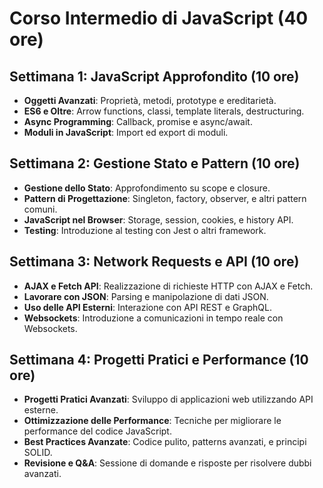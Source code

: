 # Corso Intermedio di JavaScript (40 ore)

## Settimana 1: JavaScript Approfondito (10 ore)

- **Oggetti Avanzati**: Proprietà, metodi, prototype e ereditarietà.
- **ES6 e Oltre**: Arrow functions, classi, template literals, destructuring.
- **Async Programming**: Callback, promise e async/await.
- **Moduli in JavaScript**: Import ed export di moduli.

## Settimana 2: Gestione Stato e Pattern (10 ore)

- **Gestione dello Stato**: Approfondimento su scope e closure.
- **Pattern di Progettazione**: Singleton, factory, observer, e altri pattern comuni.
- **JavaScript nel Browser**: Storage, session, cookies, e history API.
- **Testing**: Introduzione al testing con Jest o altri framework.

## Settimana 3: Network Requests e API (10 ore)

- **AJAX e Fetch API**: Realizzazione di richieste HTTP con AJAX e Fetch.
- **Lavorare con JSON**: Parsing e manipolazione di dati JSON.
- **Uso delle API Esterni**: Interazione con API REST e GraphQL.
- **Websockets**: Introduzione a comunicazioni in tempo reale con Websockets.

## Settimana 4: Progetti Pratici e Performance (10 ore)

- **Progetti Pratici Avanzati**: Sviluppo di applicazioni web utilizzando API esterne.
- **Ottimizzazione delle Performance**: Tecniche per migliorare le performance del codice JavaScript.
- **Best Practices Avanzate**: Codice pulito, patterns avanzati, e principi SOLID.
- **Revisione e Q&A**: Sessione di domande e risposte per risolvere dubbi avanzati.
